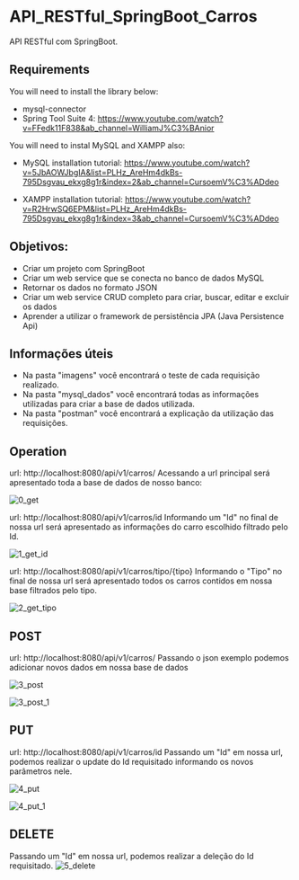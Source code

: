 # API_RESTful_SpringBoot_Carros
API RESTful com SpringBoot.

## Requirements
You will need to install the library below:
- mysql-connector
- Spring Tool Suite 4: 
https://www.youtube.com/watch?v=FFedk11F838&ab_channel=WilliamJ%C3%BAnior

You will need to instal MySQL and XAMPP also:
- MySQL installation tutorial:
https://www.youtube.com/watch?v=5JbAOWJbgIA&list=PLHz_AreHm4dkBs-795Dsgvau_ekxg8g1r&index=2&ab_channel=CursoemV%C3%ADdeo

- XAMPP installation tutorial:
https://www.youtube.com/watch?v=R2HrwSQ6EPM&list=PLHz_AreHm4dkBs-795Dsgvau_ekxg8g1r&index=3&ab_channel=CursoemV%C3%ADdeo


## Objetivos:
- Criar um projeto com SpringBoot
- Criar um web service que se conecta no banco de dados MySQL
- Retornar os dados no formato JSON
- Criar um web service CRUD completo para criar, buscar, editar e excluir os dados
- Aprender a utilizar o framework de persistência JPA (Java Persistence Api)

## Informações úteis
- Na pasta "imagens" você encontrará o teste de cada requisição realizado.
- Na pasta "mysql_dados" você encontrará todas as informações utilizadas para criar a base de dados utilizada.
- Na pasta "postman" você encontrará a explicação da utilização das requisições.

## Operation
url: http://localhost:8080/api/v1/carros/
Acessando a url principal será apresentado toda a base de dados de nosso banco:

![0_get](https://user-images.githubusercontent.com/40063504/113340024-c0925d00-9301-11eb-9576-4c560bf40156.PNG)

url: http://localhost:8080/api/v1/carros/id
Informando um "Id" no final de nossa url será apresentado as informações do carro escolhido filtrado pelo Id.

![1_get_id](https://user-images.githubusercontent.com/40063504/113340034-c38d4d80-9301-11eb-88f2-736dde366e4c.PNG)

url: http://localhost:8080/api/v1/carros/tipo/{tipo}
Informando o "Tipo" no final de nossa url será apresentado todos os carros contidos em nossa base filtrados pelo tipo.

![2_get_tipo](https://user-images.githubusercontent.com/40063504/113340040-c5571100-9301-11eb-97b9-a74284d59fac.PNG)

## POST
url: http://localhost:8080/api/v1/carros/
Passando o json exemplo podemos adicionar novos dados em nossa base de dados

![3_post](https://user-images.githubusercontent.com/40063504/113340047-c720d480-9301-11eb-95bb-504e2b9e0326.PNG)

![3_post_1](https://user-images.githubusercontent.com/40063504/113340056-c9832e80-9301-11eb-8bab-2d46de27f3f1.PNG)

## PUT
url: http://localhost:8080/api/v1/carros/id
Passando um "Id" em nossa url, podemos realizar o update do Id requisitado informando os novos parâmetros nele.

![4_put](https://user-images.githubusercontent.com/40063504/113340059-cb4cf200-9301-11eb-8681-23559a6f79e2.PNG)

![4_put_1](https://user-images.githubusercontent.com/40063504/113340071-ce47e280-9301-11eb-99af-7394dc4807c9.PNG)

## DELETE
Passando um "Id" em nossa url, podemos realizar a deleção do Id requisitado.
![5_delete](https://user-images.githubusercontent.com/40063504/113340078-d011a600-9301-11eb-9904-67d9c1ec7d21.PNG)
